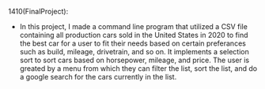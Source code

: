 1410(FinalProject): 
* In this project, I made a command line program that utilized a CSV file containing all production cars sold in the United States in 2020 to find the best car for a user to fit their needs based on certain preferances such as build, mileage, drivetrain, and so on. It implements a selection sort to sort cars based on horsepower, mileage, and price. The user is greated by a menu from which they can filter the list, sort the list, and do a google search for the cars currently in the list.
